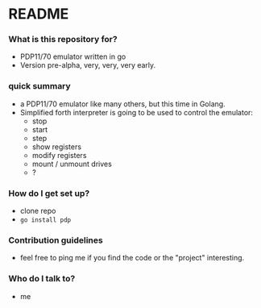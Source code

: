 # README #

### What is this repository for? ###

* PDP11/70 emulator written in go
* Version pre-alpha, very, very, very early.

### quick summary ###

- a PDP11/70 emulator like many others, but this time in Golang.
- Simplified forth interpreter is going to be used to control the emulator:
  - stop
  - start
  - step
  - show registers
  - modify registers
  - mount / unmount drives
  - ?


### How do I get set up? ###

* clone repo
* `go install pdp`

### Contribution guidelines ###

* feel free to ping me if you find the code or the "project" interesting.

### Who do I talk to? ###

* me